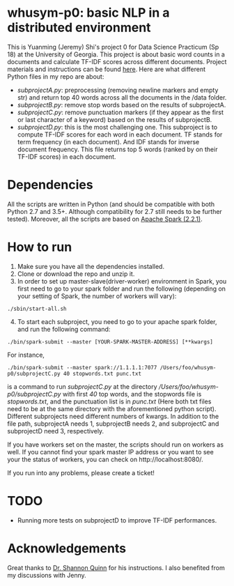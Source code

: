 # whusym-p0:  basic NLP in a distributed environment
This is Yuanming (Jeremy) Shi's project 0 for Data Science Practicum (Sp 18) at the University of Georgia. This project is about basic word counts in a documents and calculate TF-IDF scores across different documents. Project materials and instructions can be found [here](https://github.com/dsp-uga/sp18/tree/master/projects/p0).  Here are what different Python files in my repo are about:

* *subprojectA.py*: preprocessing (removing newline markers and empty str) and return top 40 words across all the documents in the /data folder.
* *subprojectB.py*: remove stop words based on the results of subprojectA.
* *subprojectC.py*: remove punctuation markers (if they appear as the first or last character of a keyword) based on the results of subprojectB.
* *subprojectD.py*: this is the most challenging one. This subproject is to compute TF-IDF scores for each word in each document. TF stands for term frequency (in each document). And IDF stands for inverse document frequency. This file returns top 5 words (ranked by on their TF-IDF scores) in each document.

# Dependencies
All the scripts are written in Python (and should be compatible with both Python 2.7 and 3.5+. Although compatibility for 2.7 still needs to be further tested). Moreover, all the scripts are based on [Apache Spark (2.2.1)](https://spark.apache.org/).

# How to run
1. Make sure you have all the dependencies installed.
2. Clone or download the repo and unzip it.
3. In order to set up master-slave(driver-worker) environment in Spark, you first need to go to your spark folder and run the following (depending on your setting of Spark, the number of workers will vary):
```
./sbin/start-all.sh
```

4. To start each subproject, you need to go to your apache spark folder, and run the following command:
```
./bin/spark-submit --master [YOUR-SPARK-MASTER-ADDRESS] [**kwargs]
```
For instance,
```
./bin/spark-submit --master spark://1.1.1.1:7077 /Users/foo/whusym-p0/subprojectC.py 40 stopwords.txt punc.txt
```

is a command to run *subprojectC.py* at the directory */Users/foo/whusym-p0/subprojectC.py* with first *40* top words, and the stopwords file is *stopwords.txt*, and the punctuation list is in *punc.txt* (Here both txt files need to be at the same directory with the aforementioned python script). Different subprojects need different numbers of kwargs. In addition to the file path, subprojectA needs 1, subprojectB needs 2, and subprojectC and subprojectD need 3, respectively.

If you have workers set on the master, the scripts should run on workers as well. If you cannot find your spark master IP address or you want to see your the status of workers, you can check on http://localhost:8080/.

If you run into any problems, please create a ticket!


# TODO
* Running more tests on subprojectD to improve TF-IDF performances.

# Acknowledgements
Great thanks to [Dr. Shannon Quinn](cobweb.cs.uga.edu/~squinn/) for his instructions. I also benefited from my discussions with Jenny.
